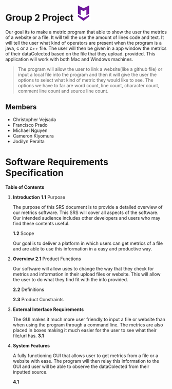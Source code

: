 # Group 2 Project  ![alt text](https://github.com/adam-p/markdown-here/raw/master/src/common/images/icon48.png "Logo Title Text 1")
Our goal its to make a metric program that able to show the user the metrics of a website or a file. It will
tell the use the amount of lines code and text. It will tell the user what kind of operators are present when the program is a java, c or a c++ file.
The user will then be given in a app window the metrics of their dataColected based on the file that they upload.
provided. This application will work with both Mac and Windows machines.
> The program will allow the user to link a website(like a github file) or input a local file into the program
and then it will give the user the options to select what kind of metric they would like to see. The options we have to far are
word count, line count, character count, comment line count and source line count.
## Members 
* Christopher Vejsada
* Francisco Prado
* Michael Nguyen
* Cameron Kiyomura
* Jodilyn Peralta

# Software Requirements Specification
**Table of Contents**
1. **Introduction**
   **1.1** 
   Purpose
   
   The purpose of this SRS document is to provide a detailed overview of our metrics software. This SRS will cover all aspects of the software.
   Our intended audience includes other developers and users who may find these contents useful.

   **1.2** Scope
   
   Our goal is to deliver a platform in which users can get metrics of a file and are able to use this
   information in a easy and productive way.
2. **Overview**
   **2.1** 
   Product Functions

   Our software will allow uses to change the way that they check for metrics and information in their upload files or website. This will allow the user
   to do what they find fit with the info provided.
   
   **2.2** Definitions
   
    **2.3** Product Constraints
3. **External Interface Requirements**

    The GUI makes it much more user friendly to input a file or website than when using the program through a command line.
    The metrics are also placed in boxes making it much easier for the user to see what their file/url has.
   **3.1**
4. **System Features**
   
    A fully functioning GUI that allows user to get metrics from a file or a website with ease. The program will then 
    relay this information to the GUI and user will be able to observe the dataColected from their inputted source.
     
   **4.1**


